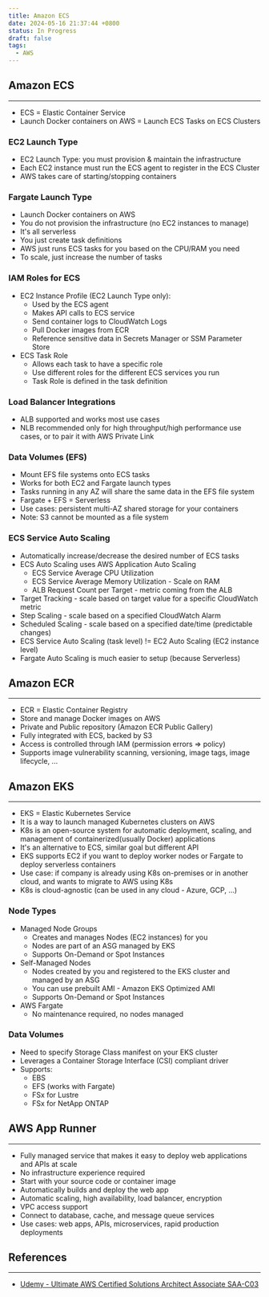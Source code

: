 ```yaml
---
title: Amazon ECS
date: 2024-05-16 21:37:44 +0800
status: In Progress
draft: false
tags:
  - AWS
---
```

## Amazon ECS
---
- ECS = Elastic Container Service
- Launch Docker containers on AWS = Launch ECS Tasks on ECS Clusters

### EC2 Launch Type
- EC2 Launch Type: you must provision & maintain the infrastructure
- Each EC2 instance must run the ECS agent to register in the ECS Cluster
- AWS takes care of starting/stopping containers

### Fargate Launch Type
- Launch Docker containers on AWS
- You do not provision the infrastructure (no EC2 instances to manage)
- It's all serverless
- You just create task definitions
- AWS just runs ECS tasks for you based on the CPU/RAM you need
- To scale, just increase the number of tasks

### IAM Roles for ECS
- EC2 Instance Profile (EC2 Launch Type only):
    - Used by the ECS agent
    - Makes API calls to ECS service
    - Send container logs to CloudWatch Logs
    - Pull Docker images from ECR
    - Reference sensitive data in Secrets Manager or SSM Parameter Store
- ECS Task Role
    - Allows each task to have a specific role
    - Use different roles for the different ECS services you run
    - Task Role is defined in the task definition

### Load Balancer Integrations
- ALB supported and works most use cases
- NLB recommended only for high throughput/high performance use cases, or to pair it with AWS Private Link

### Data Volumes (EFS)
- Mount EFS file systems onto ECS tasks
- Works for both EC2 and Fargate launch types
- Tasks running in any AZ will share the same data in the EFS file system
- Fargate + EFS = Serverless
- Use cases: persistent multi-AZ shared storage for your containers
- Note: S3 cannot be mounted as a file system

### ECS Service Auto Scaling
- Automatically increase/decrease the desired number of ECS tasks
- ECS Auto Scaling uses AWS Application Auto Scaling
    - ECS Service Average CPU Utilization
    - ECS Service Average Memory Utilization - Scale on RAM
    - ALB Request Count per Target - metric coming from the ALB
- Target Tracking - scale based on target value for a specific CloudWatch metric
- Step Scaling - scale based on a specified CloudWatch Alarm
- Scheduled Scaling - scale based on a specified date/time (predictable changes)
- ECS Service Auto Scaling (task level) != EC2 Auto Scaling (EC2 instance level)
- Fargate Auto Scaling is much easier to setup (because Serverless)

## Amazon ECR
---
- ECR = Elastic Container Registry
- Store and manage Docker images on AWS
- Private and Public repository (Amazon ECR Public Gallery)
- Fully integrated with ECS, backed by S3
- Access is controlled through IAM (permission errors => policy)
- Supports image vulnerability scanning, versioning, image tags, image lifecycle, ...

## Amazon EKS
---
- EKS = Elastic Kubernetes Service
- It is a way to launch managed Kubernetes clusters on AWS
- K8s is an open-source system for automatic deployment, scaling, and management of containerized(usually Docker) applications
- It's an alternative to ECS, similar goal but different API
- EKS supports EC2 if you want to deploy worker nodes or Fargate to deploy serverless containers
- Use case: if company is already using K8s on-premises or in another cloud, and wants to migrate to AWS using K8s
- K8s is cloud-agnostic (can be used in any cloud - Azure, GCP, ...)

### Node Types
- Managed Node Groups
    - Creates and manages Nodes (EC2 instances) for you
    - Nodes are part of an ASG managed by EKS
    - Supports On-Demand or Spot Instances
- Self-Managed Nodes
    - Nodes created by you and registered to the EKS cluster and managed by an ASG
    - You can use prebuilt AMI - Amazon EKS Optimized AMI
    - Supports On-Demand or Spot Instances
- AWS Fargate
    - No maintenance required, no nodes managed

### Data Volumes
- Need to specify Storage Class manifest on your EKS cluster
- Leverages a Container Storage Interface (CSI) compliant driver
- Supports:
    - EBS
    - EFS (works with Fargate)
    - FSx for Lustre
    - FSx for NetApp ONTAP

## AWS App Runner
---
- Fully managed service that makes it easy to deploy web applications and APIs at scale
- No infrastructure experience required
- Start with your source code or container image
- Automatically builds and deploy the web app
- Automatic scaling, high availability, load balancer, encryption
- VPC access support
- Connect to database, cache, and message queue services
- Use cases: web apps, APIs, microservices, rapid production deployments

## References
---
- [Udemy - Ultimate AWS Certified Solutions Architect Associate SAA-C03](https://www.udemy.com/course/aws-certified-solutions-architect-associate-saa-c03)
